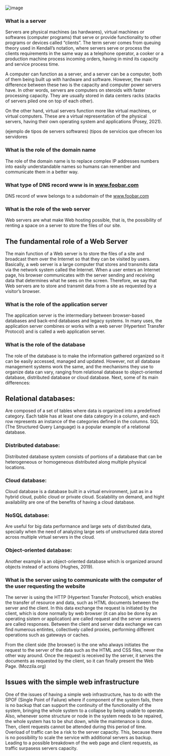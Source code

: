 ![image](https://github.com/ExceptedPrism3/alx-system_engineering-devops/assets/68008341/78065140-022b-4e78-abe2-d4c12a634f50)

### What is a server
Servers are physical machines (as hardwares), virtual machines or softwares (computer programs) that serve or provide functionality to other programs or devices called “clients”. The term server comes from queuing theory used in Kendall’s notation, where servers serve or process the clients requirements in the same way as a telephone operator, a cooker or a production machine process incoming orders, having in mind its capacity and service process time.

A computer can function as a server, and a server can be a computer, both of them being built up with hardware and software. However, the main difference between these two is the capacity and computer power servers have. In other words, servers are computers on steroids with faster processing capacity. They are usually stored in data centers racks (stacks of servers piled one on top of each other).

On the other hand, virtual servers function more like virtual machines, or virtual computers. These are a virtual representation of the physical servers, having their own operating system and applications (Posey, 2021).

(ejemplo de tipos de servers softwares) (tipos de servicios que ofrecen los servidores

### What is the role of the domain name
The role of the domain name is to replace complex IP addresses numbers into easily understandable names so humans can remember and communicate them in a better way.

### What type of DNS record www is in www.foobar.com
DNS record of www belongs to a subdomain of the www.foobar.com

### What is the role of the web server
Web servers are what make Web hosting possible, that is, the possibility of renting a space on a server to store the files of our site.

## The fundamental role of a Web Server

The main function of a Web server is to store the files of a site and broadcast them over the Internet so that they can be visited by users. Basically, a web server is a large computer that stores and transmits data via the network system called the Internet. When a user enters an Internet page, his browser communicates with the server sending and receiving data that determines what he sees on the screen. Therefore, we say that Web servers are to store and transmit data from a site as requested by a visitor’s browser.

### What is the role of the application server
The application server is the intermediary between browser-based databases and back-end databases and legacy systems. In many uses, the application server combines or works with a web server (Hypertext Transfer Protocol) and is called a web application server.

### What is the role of the database
The role of the database is to make the information gathered organized so it can be easily accessed, managed and updated. However, not all database management systems work the same, and the mechanisms they use to organize data can vary, ranging from relational database to object-oriented database, distributed database or cloud database. Next, some of its main differences:

## Relational databases:

Are composed of a set of tables where data is organized into a predefined category. Each table has at least one data category in a column, and each row represents an instance of the categories defined in the columns. SQL (The Structured Query Language) is a popular example of a relational database.

### Distributed database:

Distributed database system consists of portions of a database that can be heterogeneous or homogeneous distributed along multiple physical locations.

### Cloud database:

Cloud database is a database built in a virtual environment, just as in a hybrid cloud, public cloud or private cloud. Scalability on demand, and hight availability are one of the benefits of having a cloud database.

### NoSQL database:

Are useful for big data performance and large sets of distributed data, specially when the need of analyzing large sets of unstructured data stored across multiple virtual servers in the cloud.

### Object-oriented database:

Another example is an object-oriented database which is organized around objects instead of actions (Hughes, 2019).

### What is the server using to communicate with the computer of the user requesting the website
The server is using the HTTP (Hypertext Transfer Protocol), which enables the transfer of resource and data, such as HTML documents between the server and the client. In this data exchange the request is initiated by the client, which is done normally by web browser (it can also be done by an operating sistem or application) are called request and the server answers are called responses. Between the client and server data exchange we can find numerous entintes, collectively called proxies, performing different operations such as gateways or caches.

From the client side (the browser) is the one who always initiates the request to the server of the data such as the HTML and CSS files, never the other way around. Once the request is received by the server, it serves the documents as requested by the client, so it can finally present the Web Page. (Mozzila.org)

## Issues with the simple web infrastructure
One of the issues of having a simple web infrastructure, has to do with the SPOF (Single Point of Failure) where if component of the system fails, there is no backup that can support the continuity of the functionality of the system, bringing the whole system to a collapse by being unable to operate.
Also, whenever some structure or node in the system needs to be repaired, the whole system has to be shut down, while the maintenance is done. Then, client requests cannot be attended during this period of time.
Overload of traffic can be a risk to the server capacity. This, because there is no possibility to scale the service with additional servers as backup. Leading to a possible breakdown of the web page and client requests, as traffic surpasess servers capacity.
